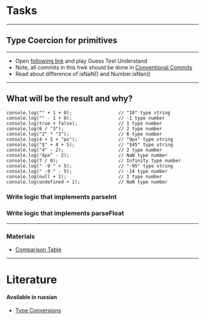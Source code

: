# Tasks

---

## Type Coercion for primitives
---

* Open [following link](https://github.com/Arman0701/Type-coercion-for-primitives/blob/master/Tasks/2.ParseInt-parsefloat-and-examples.js) and play Guess Test Understand
* Note, all commits in this hwk should be done in [Conventional Commits](https://www.conventionalcommits.org/en/v1.0.0/)
* Read about difference of isNaN() and Number.isNan()
---
## What will be the result and why?
```
console.log("" + 1 + 0);                 // "10" type string
console.log("" - 1 + 0);                 // -1 type number
console.log(true + false);               // 1 type number
console.log(6 / "3");                    // 2 type number
console.log("2" * "3");                  // 6 type number
console.log(4 + 5 + "px");               // "9px" type string
console.log("$" + 4 + 5);                // "$45" type string
console.log("4" - 2);                    // 2 type number
console.log("4px" - 2);                  // NaN type number
console.log(7 / 0);                      // Infinity type number
console.log(" -9 " + 5);                 // "-95" type string
console.log(" -9 " - 5);                 // -14 type number
console.log(null + 1);                   // 1 type number
console.log(undefined + 1);              // NaN type number
```
### Write logic that implements parseInt
### Write logic that implements parseFloat
---
### Materials
* [Comparison Table](https://dorey.github.io/JavaScript-Equality-Table/)
---
# Literature
#### Available in russian
* [Type Conversions](https://javascript.info/type-conversions)